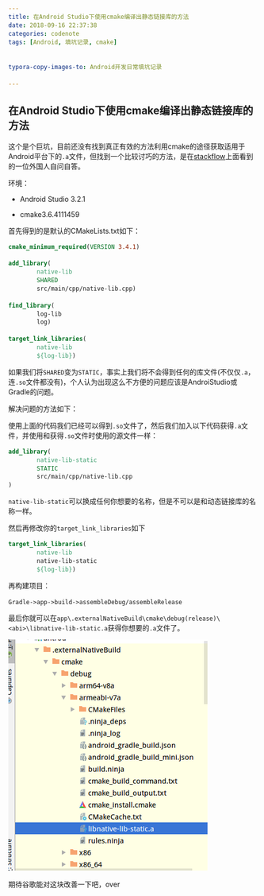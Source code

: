 ```yaml
---
title: 在Android Studio下使用cmake编译出静态链接库的方法
date: 2018-09-16 22:37:38
categories: codenote
tags: [Android, 填坑记录, cmake]


typora-copy-images-to: Android开发日常填坑记录

---
```


<!--more-->
## 在Android Studio下使用cmake编译出静态链接库的方法

这个是个巨坑，目前还没有找到真正有效的方法利用cmake的途径获取适用于Android平台下的`.a`文件，但找到一个比较讨巧的方法，是在[stackflow](https://stackoverflow.com/questions/52952226/how-to-create-a-static-library-a-file-in-android-studio-3-2-with-cmake)上面看到的一位外国人自问自答。

环境：

- Android Studio 3.2.1

- cmake3.6.4111459

首先得到的是默认的CMakeLists.txt如下：

```cmake
cmake_minimum_required(VERSION 3.4.1)

add_library( 
        native-lib
        SHARED
        src/main/cpp/native-lib.cpp)

find_library( 
        log-lib
        log)

target_link_libraries( 
        native-lib
        ${log-lib})
```

如果我们将`SHARED`变为`STATIC`，事实上我们将不会得到任何的库文件(不仅仅`.a`，连`.so`文件都没有)，个人认为出现这么不方便的问题应该是AndroiStudio或Gradle的问题。

解决问题的方法如下：

使用上面的代码我们已经可以得到`.so`文件了，然后我们加入以下代码获得`.a`文件，并使用和获得`.so`文件时使用的源文件一样：

```cmake
add_library(
        native-lib-static
        STATIC
        src/main/cpp/native-lib.cpp
)
```

`native-lib-static`可以换成任何你想要的名称，但是不可以是和动态链接库的名称一样。

然后再修改你的`target_link_libraries`如下

```CMAKE
target_link_libraries(
        native-lib
        native-lib-static
        ${log-lib})
```

再构建项目：

`Gradle->app->build->assembleDebug/assembleRelease`

最后你就可以在`app\.externalNativeBuild\cmake\debug(release)\<abi>\libnative-lib-static.a`获得你想要的`.a`文件了。

![1547193544148](Android开发日常填坑记录/1547193544148.png)

期待谷歌能对这块改善一下吧，over